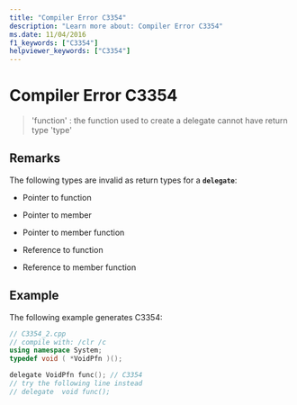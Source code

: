 ```yaml
---
title: "Compiler Error C3354"
description: "Learn more about: Compiler Error C3354"
ms.date: 11/04/2016
f1_keywords: ["C3354"]
helpviewer_keywords: ["C3354"]
---
```

# Compiler Error C3354

> 'function' : the function used to create a delegate cannot have return type 'type'

## Remarks

The following types are invalid as return types for a **`delegate`**:

- Pointer to function

- Pointer to member

- Pointer to member function

- Reference to function

- Reference to member function

## Example

The following example generates C3354:

```cpp
// C3354_2.cpp
// compile with: /clr /c
using namespace System;
typedef void ( *VoidPfn )();

delegate VoidPfn func(); // C3354
// try the following line instead
// delegate  void func();
```
